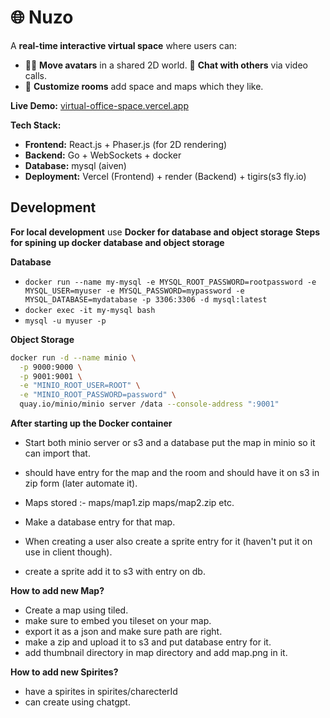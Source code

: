 # 🌐 Nuzo

A **real-time interactive virtual space** where users can:  
- 🚶‍♂️ **Move avatars** in a shared 2D world.  💬 **Chat with others** via video calls.  
- 🎨 **Customize rooms** add space and maps which they like. 

**Live Demo:** [virtual-office-space.vercel.app](https://virtual-office-space.vercel.app/)  

**Tech Stack:**  
- **Frontend:** React.js + Phaser.js (for 2D rendering)  
- **Backend:** Go + WebSockets + docker 
- **Database:** mysql (aiven)  
- **Deployment:** Vercel (Frontend) + render (Backend) + tigirs(s3 fly.io)

## Development

**For local development** use **Docker for database and object storage**
**Steps for spining up docker database and object storage**

**Database**
- `docker run --name my-mysql -e MYSQL_ROOT_PASSWORD=rootpassword -e MYSQL_USER=myuser -e MYSQL_PASSWORD=mypassword -e       MYSQL_DATABASE=mydatabase -p 3306:3306 -d mysql:latest`
- `docker exec -it my-mysql bash`
- `mysql -u myuser -p`

**Object Storage**
```bash
docker run -d --name minio \
  -p 9000:9000 \
  -p 9001:9001 \
  -e "MINIO_ROOT_USER=ROOT" \
  -e "MINIO_ROOT_PASSWORD=password" \
  quay.io/minio/minio server /data --console-address ":9001"
```

**After starting up the Docker container**
- Start both minio server or s3 and a database put the map in minio so it can import that.
- should have entry for the map and the room and should have it on s3 in zip form (later automate it).
- Maps stored :- maps/map1.zip maps/map2.zip etc.
- Make a database entry for that map.

- When creating a user also create a sprite entry for it (haven't put it on use in client though). 
- create a sprite add it to s3 with entry on db.

**How to add new Map?**
- Create a map using tiled. 
- make sure to embed you tileset on your map.
- export it as a json and make sure path are right. 
- make a zip and upload it to s3 and put database entry for it. 
- add thumbnail directory in map directory and add map.png in it.

**How to add new Spirites?**
- have a spirites in spirites/charecterId
- can create using chatgpt.
